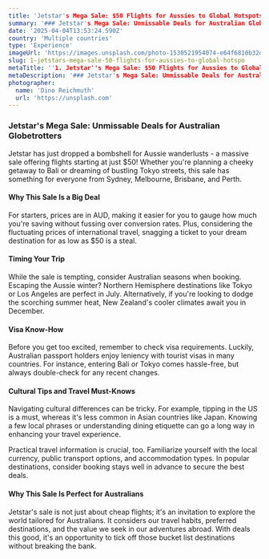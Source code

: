 ```yaml
---
title: 'Jetstar's Mega Sale: $50 Flights for Aussies to Global Hotspots'
summary: '### Jetstar's Mega Sale: Unmissable Deals for Australian Globetrotters...'
date: '2025-04-04T13:53:24.590Z'
country: 'Multiple countries'
type: 'Experience'
imageUrl: 'https://images.unsplash.com/photo-1530521954074-e64f6810b32d'
slug: 1-jetstars-mega-sale-50-flights-for-aussies-to-global-hotspo
metaTitle: ''1. Jetstar''s Mega Sale: $50 Flights for Aussies to Global Hotspots''
metaDescription: '### Jetstar's Mega Sale: Unmissable Deals for Australian Globetrotters...'
photographer:
  name: 'Dino Reichmuth'
  url: 'https://unsplash.com'
---
```


### Jetstar's Mega Sale: Unmissable Deals for Australian Globetrotters

Jetstar has just dropped a bombshell for Aussie wanderlusts - a massive sale offering flights starting at just $50! Whether you're planning a cheeky getaway to Bali or dreaming of bustling Tokyo streets, this sale has something for everyone from Sydney, Melbourne, Brisbane, and Perth.

#### Why This Sale Is a Big Deal

For starters, prices are in AUD, making it easier for you to gauge how much you're saving without fussing over conversion rates. Plus, considering the fluctuating prices of international travel, snagging a ticket to your dream destination for as low as $50 is a steal.

#### Timing Your Trip

While the sale is tempting, consider Australian seasons when booking. Escaping the Aussie winter? Northern Hemisphere destinations like Tokyo or Los Angeles are perfect in July. Alternatively, if you're looking to dodge the scorching summer heat, New Zealand's cooler climates await you in December.

#### Visa Know-How

Before you get too excited, remember to check visa requirements. Luckily, Australian passport holders enjoy leniency with tourist visas in many countries. For instance, entering Bali or Tokyo comes hassle-free, but always double-check for any recent changes.

#### Cultural Tips and Travel Must-Knows

Navigating cultural differences can be tricky. For example, tipping in the US is a must, whereas it's less common in Asian countries like Japan. Knowing a few local phrases or understanding dining etiquette can go a long way in enhancing your travel experience.

Practical travel information is crucial, too. Familiarize yourself with the local currency, public transport options, and accommodation types. In popular destinations, consider booking stays well in advance to secure the best deals.

#### Why This Sale Is Perfect for Australians

Jetstar's sale is not just about cheap flights; it's an invitation to explore the world tailored for Australians. It considers our travel habits, preferred destinations, and the value we seek in our adventures abroad. With deals this good, it's an opportunity to tick off those bucket list destinations without breaking the bank.